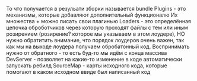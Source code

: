 То что получается в резульати зборки называется bundle
Plugins - это механизмы, которые добавляют дополнительный функционалю Их множества + можно писать свои плагиныю
Loaders - это определённая цепочка оброботчиков через которую проходят файлы с тем или иным розирением (розирение? которое мы указываем в этом лоудере), НО нужно обратитить внимание, что порядок лоудеров очень важен, так как мы на выходе лоудера получаем обробатонный код. Воспринимать нужно от обратного - то есть буд-то мы идём с конца массива
DevServer - позволяет на какие-то изменение в коде автоматически запускать ребилд
SourceMap - карты исходного кода, которые помогают в каком исходном ввиде был написанный код